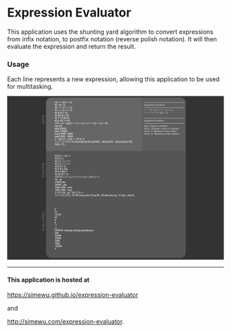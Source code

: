 # Expression Evaluator
This application uses the shunting yard algorithm to convert expressions from infix notation, to postfix notation (reverse polish notation). It will then evaluate the expression and return the result.

### Usage
Each line represents a new expression, allowing this application to be used for multitasking.

![](screenshot.png)

---
#### This application is hosted at
https://simewu.github.io/expression-evaluator

and

http://simewu.com/expression-evaluator.
